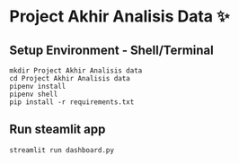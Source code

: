 # Project Akhir Analisis Data ✨

## Setup Environment - Shell/Terminal
```
mkdir Project Akhir Analisis data
cd Project Akhir Analisis data
pipenv install
pipenv shell
pip install -r requirements.txt
```

## Run steamlit app
```
streamlit run dashboard.py
```